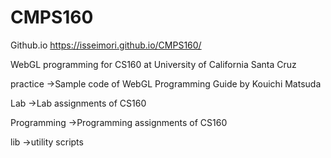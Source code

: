 # CMPS160
Github.io
https://isseimori.github.io/CMPS160/

WebGL programming for CS160 at University of California Santa Cruz

practice
->Sample code of WebGL Programming Guide by Kouichi Matsuda

Lab
->Lab assignments of CS160

Programming
->Programming assignments of CS160

lib
->utility scripts